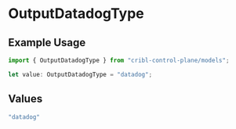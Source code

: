 # OutputDatadogType

## Example Usage

```typescript
import { OutputDatadogType } from "cribl-control-plane/models";

let value: OutputDatadogType = "datadog";
```

## Values

```typescript
"datadog"
```